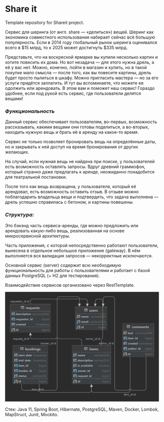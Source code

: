 # Share it
Template repository for Shareit project.

Сервис для шеринга (от англ. share — «делиться») вещей. Шеринг как экономика совместного использования набирает сейчас всё большую популярность. Если в 2014 году глобальный рынок шеринга оценивался всего в $15 млрд, то к 2025 может достигнуть $335 млрд.

Представьте, что на воскресной ярмарке вы купили несколько картин и хотите повесить их дома. Но вот незадача — для этого нужна дрель, а её у вас нет. Можно, конечно, пойти в магазин и купить, но в такой покупке мало смысла — после того, как вы повесите картины, дрель будет просто пылиться в шкафу. Можно пригласить мастера — но за его услуги придётся заплатить. И тут вы вспоминаете, что можете ее одолжить или арендовать. В этом вам и поможет наш сервис! Гораздо удобнее, если под рукой есть сервис, где пользователи делятся вещами!

### *Функциональность*
Данный сервис обеспечивает пользователям, во-первых, возможность рассказывать, какими вещами они готовы поделиться, а во-вторых, находить нужную вещь и брать её в аренду на какое-то время.

Сервис не только позволяет бронировать вещь на определённые даты, но и закрывать к ней доступ на время бронирования от других желающих. 

На случай, если нужная вещь не найдена при поиске, у пользователей есть возможность оставлять запросы. Вдруг древний граммофон, который странно даже предлагать к аренде, неожиданно понадобится для театральной постановки.

После того как вещь возвращена, у пользователя, который её арендовал, есть возможность оставить отзыв. В отзыве можно поблагодарить владельца вещи и подтвердить, что задача выполнена — дрель успешно справилась с бетоном, и картины повешены.

### *Структура:*
Это бэкэнд часть сервиса-аренды, где можно предложить или арендовать какую-либо вещь, реализованная на основе микросервисной архитектуры.

Часть приложения, с которой непосредственно работают пользователи, вынесена в отдельное небольшое приложение (gateway). В нём выполняется вся валидация запросов — некорректные исключаются.

Основной сервис (server) содержит всю необходимую функциональность для работы с пользователями и работает с базой данных PostgreSQL (+ H2 для тестирования).

Взаимодействие сервисов организовано через RestTemplate.

![shareitDB](https://github.com/OlegSharomov/java-shareit/blob/main/server/src/images/shareitDB.png)

Стек:
Java 11, Spring Boot, Hibernate, PostgreSQL, Maven, Docker, Lombok, MapStruct, Junit, Mockito.


